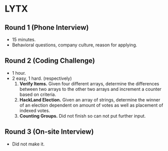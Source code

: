 # LYTX

## Round 1 (Phone Interview)

- 15 minutes.
- Behavioral questions, company culture, reason for applying.

## Round 2 (Coding Challenge)

- 1 hour.
- 2 easy, 1 hard. (respectively)
  1. **Verify Items.** Given four different arrays, determine the differences between two arrays to the other two arrays and increment a counter based on criteria.
  2. **HackLand Election.** Given an array of strings, determine the winner of an election dependent on amount of votes as well as placement of indexed votes.
  3. **Counting Groups.** Did not finish so can not put further input.

## Round 3 (On-site Interview)

- Did not make it.

